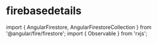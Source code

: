 # firebasedetails

import { AngularFirestore, AngularFirestoreCollection } from '@angular/fire/firestore';
import { Observable } from 'rxjs';
